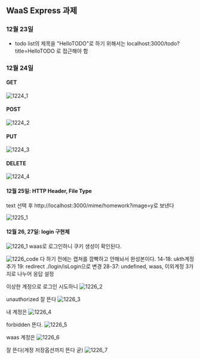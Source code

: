 ## WaaS Express 과제

### 12월 23일
* todo list의 제목을 "HelloTODO"로 하기 위해서는 localhost:3000/todo?title=HelloTODO 로 접근해야 함

### 12월 24일
#### GET
![1224_1](./docsimg/1224_1.png)
#### POST
![1224_2](./docsimg/1224_2.png)
#### PUT
![1224_3](./docsimg/1224_3.png)
#### DELETE
![1224_4](./docsimg/1224_4.png)

#### 12월 25일: HTTP Header, File Type

text 선택 후 
http://localhost:3000/mime/homework?image=y로 보낸다

![1225_1](./docsimg/1225_1.png)



#### 12월 26, 27일: login 구현체
![1226_1](./docsimg/1226_1.png)
waas로 로그인하니 쿠키 생성이 확인된다.

![1226_code](./docsimg/1226_code.png)
다 하기 전에는 캡쳐를 깜빡하고 안해놔서 완성본이다.
14-18: ukth계정 추가
   19: redirect ./login/isLogin으로 변경
28-37: undefined, waas, 이외계정 3가지로 나누어 응답 설정

이상한 계정으로 로그인 시도하니
![1226_2](./docsimg/1226_2.png)

unauthorized 잘 뜬다
![1226_3](./docsimg/1226_3.png)

내 계정은
![1226_4](./docsimg/1226_4.png)

forbidden 뜬다.
![1226_5](./docsimg/1226_5.png)

waas 계정은
![1226_6](./docsimg/1226_6.png)

잘 뜬다(계정 저장옵션까지 뜬다 굳)
![1226_7](./docsimg/1226_7.png)
